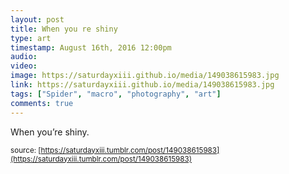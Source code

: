```yaml
---
layout: post
title: When you re shiny
type: art
timestamp: August 16th, 2016 12:00pm
audio: 
video: 
image: https://saturdayxiii.github.io/media/149038615983.jpg
link: https://saturdayxiii.github.io/media/149038615983.jpg
tags: ["Spider", "macro", "photography", "art"]
comments: true
---
```

When you’re shiny.
 
  
<small>source: [https://saturdayxiii.tumblr.com/post/149038615983](https://saturdayxiii.tumblr.com/post/149038615983)</small>